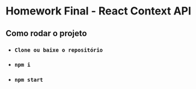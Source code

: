 # Homework Final - React Context API

## Como rodar o projeto
- ### `Clone ou baixe o repositório`
- ### `npm i`
- ### `npm start`